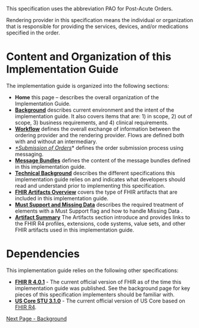 This specification uses the abbreviation PAO for Post-Acute Orders.

Rendering provider in this specification means the individual or organization that is responsible for providing the services, devices, and/or medications specified in the order.

# Content and Organization of this Implementation Guide
The implementation guide is organized into the following sections:
* 	**Home** this page – describes the overall organization of the Implementation Guide.
* 	**[Background](http://build.fhir.org/ig/HL7/dme-orders/background.html)** describes current environment and the intent of the implementation guide.  It also covers items that are: 1) in scope, 2) out of scope, 3) business requirements, and 4) clinical requirements.
* 	**[Workflow](http://build.fhir.org/ig/HL7/dme-orders/workflow.html)** defines the overall exchange of information between the ordering provider and the rendering provider.  Flows are defined both with and without an intermediary.
* 	*[*Submission of Orders](http://build.fhir.org/ig/HL7/dme-orders/submission_of_orders.html)** defines the order submission process using messaging.
* 	**[Message Bundles](http://build.fhir.org/ig/HL7/dme-orders/message_bundles.html)** defines the content of the message bundles defined in this implementation guide.
* 	**[Technical Background](http://build.fhir.org/ig/HL7/dme-orders/technical_background.html)** describes the different specifications this implementation guide relies on and indicates what developers should read and understand prior to implementing this specification.
* 	**[FHIR Artifacts Overview](http://build.fhir.org/ig/HL7/dme-orders/fhir_artifacts_overview.html)** covers the type of FHIR artifacts that are included in this implementation guide.
* 	**[Must Support and Missing Data](http://build.fhir.org/ig/HL7/dme-orders/must_support_and_missing_data.html)** describes the required treatment of elements with a Must Support flag and how to handle Missing Data .
* 	**[Artifact Summary](http://build.fhir.org/ig/HL7/dme-orders/artifacts.html)** The Artifacts section introduce and provides links to the FHIR R4 profiles, extensions, code systems, value sets, and other FHIR artifacts used in this implementation guide.

# Dependencies
This implementation guide relies on the following other specifications:
* 	**[FHIR R 4.0.1](http://hl7.org/fhir/)** - The current official version of FHIR as of the time this implementation guide was published. See the background page for key pieces of this specification implementers should be familiar with.
* 	**[US Core STU 3.1.0](http://build.fhir.org/ig/HL7/US-Core-R4/)** - The current official version of US Core based on [FHIR R4](http://hl7.org/fhir//). 


[Next Page - Background](background.html)
